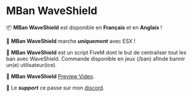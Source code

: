 # MBan WaveShield

📦 **MBan WaveShield** est disponible en **Français** et en **Anglais** !

🗾 **MBan WaveShield** marche ***uniquement*** avec ESX !

🔎 **MBan WaveShield** est un script FiveM dont le but de centraliser tout les ban avec WaveShield. Commande disponible en jeux (/ban) afinde bannir un(e) utilisateur(ice).

🔭 **MBan WaveShield** [Preview Video](https://youtube.com/watch?v=g9vHs-TdEF4).

🔩 Le ***support*** ce passe sur mon [discord](https://discord.gg/cZ52VXRTqX).
